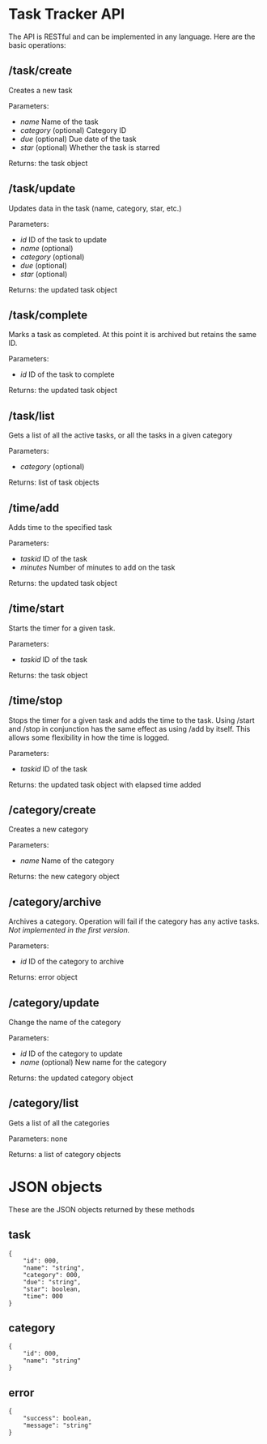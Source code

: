 # Task Tracker API
The API is RESTful and can be implemented in any language. Here are the basic
operations:

## /task/create
Creates a new task

Parameters:

* _name_ Name of the task
* _category_ (optional) Category ID
* _due_ (optional) Due date of the task
* _star_ (optional) Whether the task is starred

Returns: the task object

## /task/update
Updates data in the task (name, category, star, etc.)

Parameters:

* _id_ ID of the task to update
* _name_ (optional)
* _category_ (optional)
* _due_ (optional)
* _star_ (optional)

Returns: the updated task object

## /task/complete
Marks a task as completed. At this point it is archived but retains the same ID.

Parameters:

* _id_ ID of the task to complete

Returns: the updated task object

## /task/list
Gets a list of all the active tasks, or all the tasks in a given category

Parameters:

* _category_ (optional)

Returns: list of task objects

## /time/add
Adds time to the specified task

Parameters:

* _taskid_ ID of the task
* _minutes_ Number of minutes to add on the task

Returns: the updated task object

## /time/start
Starts the timer for a given task.

Parameters:

* _taskid_ ID of the task

Returns: the task object

## /time/stop
Stops the timer for a given task and adds the time to the task.
Using /start and /stop in conjunction has the same effect as using /add by
itself. This allows some flexibility in how the time is logged.

Parameters:

* _taskid_ ID of the task

Returns: the updated task object with elapsed time added

## /category/create
Creates a new category

Parameters:

* _name_ Name of the category

Returns: the new category object

## /category/archive
Archives a category. Operation will fail if the category has any active tasks. _Not implemented in the first version._

Parameters:

* _id_ ID of the category to archive

Returns: error object

## /category/update
Change the name of the category

Parameters:

* _id_ ID of the category to update
* _name_ (optional) New name for the category

Returns: the updated category object

## /category/list
Gets a list of all the categories

Parameters: none

Returns: a list of category objects


# JSON objects
These are the JSON objects returned by these methods

## task
    {
        "id": 000,
        "name": "string",
        "category": 000,
        "due": "string",
        "star": boolean,
        "time": 000
    }

## category
    {
        "id": 000,
        "name": "string"
    }

## error
    {
        "success": boolean,
        "message": "string"
    }
